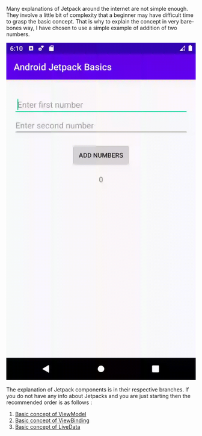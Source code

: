 Many explanations of Jetpack around the internet are not simple enough.
They involve a little bit of complexity that a beginner may have difficult time to grasp the basic 
concept. That is why to explain the concept in very bare-bones way, I have chosen to use a simple example of 
addition of two numbers. 

![Addition](Addition.gif)

The explanation of Jetpack components is in their respective branches.
If you do not have any info about Jetpacks and you are just starting then the recommended order is
as follows : 

1. [Basic concept of ViewModel](tree/Basic_concept_of_ViewModel)
2. [Basic concept of ViewBinding](tree/Basic_concept_of_ViewBinding)
3. [Basic concept of LiveData](tree/Bacis_concept_of_LiveData)